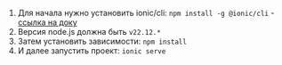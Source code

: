 1. Для начала нужно установить ionic/cli: `npm install -g @ionic/cli` - [ссылка на доку](https://ionicframework.com/docs/intro/cli#install-the-ionic-cli)
2. Версия node.js должна быть `v22.12.*`
3. Затем установить зависимости: `npm install`
4. И далее запустить проект: `ionic serve`
